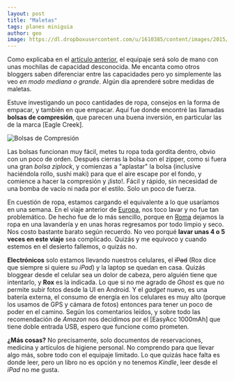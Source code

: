 ```yaml
---
layout: post
title: "Maletas"
tags: planes miniguia
author: geo
image: https://dl.dropboxusercontent.com/u/1610385/content/images/2015/05/maletas.jpg
---
```

Como explicaba en el [artículo anterior](/proximo-destino/), el equipaje será solo de mano con unas mochilas de capacidad desconocida. Me encanta como otros bloggers saben diferenciar entre las capacidades pero yo simplemente las veo *en modo mediana o grande*. Algún día aprenderé sobre medidas de maletas. 

Estuve investigando un poco cantidades de ropa, consejos en la forma de empacar, y también en que empacar. Aquí fue donde encontré las llamadas **bolsas de compresión**, que parecen una buena inversión, en particular las de la marca [Eagle Creek].

![Bolsas de Compresión](https://dl.dropboxusercontent.com/u/1610385/content/images/2014/12/maletas.jpg)

Las bolsas funcionan muy fácil, metes tu ropa toda gordita dentro, obvio con un poco de orden. Después cierras la bolsa con el zipper, como si fuera una gran *bolsa ziplock*, y comienzas a "aplastar" la bolsa (inclusive haciéndola rollo, sushi maki) para que el aire escape por el fondo, y comience a hacer la compresión y ¡listo!. Fácil y rápido, sin necesidad de una bomba de vacío ni nada por el estilo. Solo un poco de fuerza.

En cuestión de ropa, estamos cargando el equivalente a lo que usaríamos en una semana. En el viaje anterior de [Europa](/tag/europa), nos toco lavar y no fue tan problemático. De hecho fue de lo más sencillo, porque en [Roma](/tag/roma) dejamos la ropa en una lavandería y en unas horas regresamos por todo limpio y seco. Nos costo bastante barato según recuerdo. No veo porqué **lavar unas 4 o 5 veces en este viaje** sea complicado. Quizás y me equivoco y cuando estemos en el desierto fallemos, o quizás no.

**Electrónicos** solo estamos llevando nuestros celulares, el ~~iPad~~ (Rox dice que siempre si quiere su *iPad*) y la laptop se quedan en casa. Quizás bloggear desde el celular sea un dolor de cabeza, pero alguién tiene que intentarlo, y **Rox** es la indicada. Lo que si no me agrado de *Ghost* es que no permite subir fotos desde la UI en Android. Y el *gadget* nuevo, es una batería externa, el consumo de energía en los celulares es muy alto (porque los usamos de GPS y cámara de fotos) entonces para tener un poco de poder en el camino. Según los comentarios leídos, y sobre todo las recomendación de *Amazon* nos decidimos por el [EasyAcc 1000mAh] que tiene doble entrada USB, espero que funcione como prometen.

**¿Más cosas?** No precisamente, solo documentos de reservaciones, medicina y artículos de higiene personal. No comprendo para que llevar algo más, sobre todo con el equipaje limitado. Lo que quizás hace falta es donde leer, pero un libro no es opción y no tenemos *Kindle*, leer desde el *iPad* no me gusta.